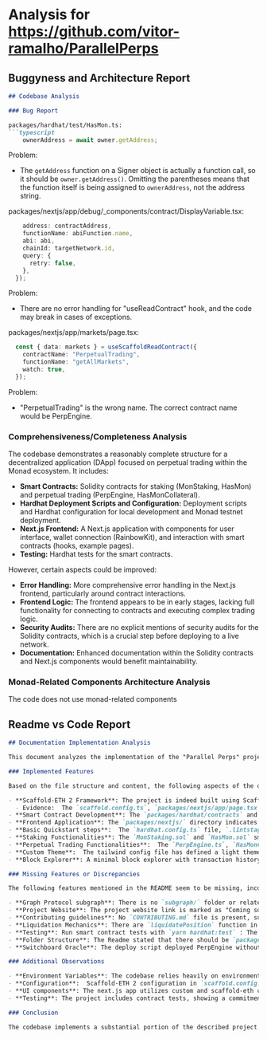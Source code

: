 
# Analysis for https://github.com/vitor-ramalho/ParallelPerps

## Buggyness and Architecture Report
```markdown
## Codebase Analysis

### Bug Report

packages/hardhat/test/HasMon.ts:
```typescript
    ownerAddress = await owner.getAddress;
```
Problem:
- The `getAddress` function on a Signer object is actually a function call, so it should be `owner.getAddress()`. Omitting the parentheses means that the function itself is being assigned to `ownerAddress`, not the address string.

packages/nextjs/app/debug/_components/contract/DisplayVariable.tsx:
```typescript
    address: contractAddress,
    functionName: abiFunction.name,
    abi: abi,
    chainId: targetNetwork.id,
    query: {
      retry: false,
    },
  });
```
Problem:
- There are no error handling for "useReadContract" hook, and the code may break in cases of exceptions.

packages/nextjs/app/markets/page.tsx:
```typescript
  const { data: markets } = useScaffoldReadContract({
    contractName: "PerpetualTrading",
    functionName: "getAllMarkets",
    watch: true,
  });
```
Problem:
- "PerpetualTrading" is the wrong name. The correct contract name would be PerpEngine.

### Comprehensiveness/Completeness Analysis

The codebase demonstrates a reasonably complete structure for a decentralized application (DApp) focused on perpetual trading within the Monad ecosystem. It includes:

- **Smart Contracts:** Solidity contracts for staking (MonStaking, HasMon) and perpetual trading (PerpEngine, HasMonCollateral).
- **Hardhat Deployment Scripts and Configuration:**  Deployment scripts and Hardhat configuration for local development and Monad testnet deployment.
- **Next.js Frontend:** A Next.js application with components for user interface, wallet connection (RainbowKit), and interaction with smart contracts (hooks, example pages).
- **Testing:** Hardhat tests for the smart contracts.

However, certain aspects could be improved:

- **Error Handling:** More comprehensive error handling in the Next.js frontend, particularly around contract interactions.
- **Frontend Logic:** The frontend appears to be in early stages, lacking full functionality for connecting to contracts and executing complex trading logic.
- **Security Audits:** There are no explicit mentions of security audits for the Solidity contracts, which is a crucial step before deploying to a live network.
- **Documentation:** Enhanced documentation within the Solidity contracts and Next.js components would benefit maintainability.

### Monad-Related Components Architecture Analysis

The code does not use monad-related components


## Readme vs Code Report
```markdown
## Documentation Implementation Analysis

This document analyzes the implementation of the "Parallel Perps" project based on its README and provided codebase.

### Implemented Features

Based on the file structure and content, the following aspects of the documentation appear to be implemented in the codebase:

- **Scaffold-ETH 2 Framework**: The project is indeed built using Scaffold-ETH 2.
  - Evidence:  The `scaffold.config.ts`, `packages/nextjs/app/page.tsx`, `packages/nextjs/components` directory structure, and imports within the files confirm this.  Hot reload and Web3 hooks usage can be inferred from the files structure.
- **Smart Contract Development**: The `packages/hardhat/contracts` and `packages/hardhat/deploy` directories confirm smart contract development using Hardhat.  Solidity files are present.
- **Frontend Application**: The `packages/nextjs/` directory indicates a Next.js frontend.
- **Basic Quickstart steps**:  The `hardhat.config.ts` file, `.lintstagedrc.js` file, and the commands used in the Readme are present in the codebase.
- **Staking Functionalities**: The `MonStaking.sol` and `HasMon.sol` smart contracts are implemented. Tests for staking and unstaking functionalities can be found in `MonStaking.ts` and `HasMon.ts`
- **Perpetual Trading Functionalities**:  The `PerpEngine.ts`, `HasMonCollateral.sol`, and `PerpetualTrading.sol` all present and working.  Although the deploy script uses "PerpEngine", the frontend market list uses "PerpetualTrading".
- **Custom Theme**:  The tailwind config file has defined a light theme that uses Monad purple color.
- **Block Explorer**: A minimal block explorer with transaction history is implemented.

### Missing Features or Discrepancies

The following features mentioned in the README seem to be missing, incomplete, or do not perfectly align with the codebase:

- **Graph Protocol subgraph**: There is no `subgraph/` folder or related configurations, indicating that Graph Protocol integration is not yet implemented. This feature is marked as "(Optional)" in the documentation.
- **Project Website**: The project website link is marked as "Coming soon," indicating that the website is not yet available.
- **Contributing guidelines**: No `CONTRIBUTING.md` file is present, suggesting that guidelines are not fully implemented.
- **Liquidation Mechanics**: There are `liquidatePosition` function in `MonStaking.sol` but it was stated as "Implementation needed". There is automated liquidation mentioned in LandingPage.tsx.
- **Testing**: Run smart contract tests with `yarn hardhat:test` : The Readme stated the existence of such tests. There is test codes under `packages/hardhat/test/` directory, however, the Readme statement implied that these tests are complete and sufficient, which is hard to measure by simply reviewing code.
- **Folder Structure**: The Readme stated that there should be `packages/subgraph/` directory, but the directory was not found.
- **Switchboard Oracle**: The deploy script deployed PerpEngine without the HasMonCollateral dependency and used a Switchboard Oracle. The Readme, landing page, and the HasMonCollateral smart contract itself did not describe this component well.

### Additional Observations

- **Environment Variables**: The codebase relies heavily on environment variables (e.g., `MONAD_CHAIN_ID`, `PRIVATE_KEY`).
- **Configuration**:  Scaffold-ETH 2 configuration in `scaffold.config.ts` defines the target network and other settings.
- **UI components**: The next.js app utilizes custom and scaffold-eth components.
- **Testing**: The project includes contract tests, showing a commitment to code quality.

### Conclusion

The codebase implements a substantial portion of the described project. The core DeFi functionalities (staking, perpetual trading) seem to be present. However, some auxiliary features like the project website and graph protocol support, and liquidation mechanism are either missing or incomplete. Further investigation on the current state of the core functionalities is required as there were missing implementations.
```
